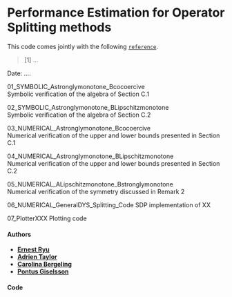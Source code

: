 # Performance Estimation for Operator Splitting methods

This code comes jointly with the following [`reference`](...).

> [1] ...

Date:    ....



01_SYMBOLIC_Astronglymonotone_Bcocoercive	
Symbolic verification of the algebra of Section C.1

02_SYMBOLIC_Astronglymonotone_BLipschitzmonotone	
Symbolic verification of the algebra of Section C.2

03_NUMERICAL_Astronglymonotone_Bcocoercive	
Numerical verification of the upper and lower bounds presented in Section C.1

04_NUMERICAL_Astronglymonotone_BLipschitzmonotone	
Numerical verification of the upper and lower bounds presented in Section C.2

05_NUMERICAL_ALipschitzmonotone_Bstronglymonotone	
Numerical verification of the symmetry discussed in Remark 2

06_NUMERICAL_GeneralDYS_Splitting_Code
SDP implementation of XX

07_PlotterXXX
Plotting code

#### Authors
- [**Ernest Ryu**](http://www.math.ucla.edu/~eryu/)
- [**Adrien Taylor**](http://www.di.ens.fr/~ataylor/)
- [**Carolina Bergeling**](http://www.control.lth.se/staff/carolina-bergeling/)
- [**Pontus Giselsson**](http://www.control.lth.se/staff/pontus-giselsson/)

#### Code


 



